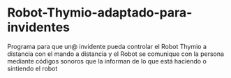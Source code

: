 # Robot-Thymio-adaptado-para-invidentes
Programa para que un@ invidente pueda controlar el Robot Thymio a distancia con el mando a distancia y el Robot se comunique con la persona  mediante códigos sonoros que 
la informan de lo que está haciendo o sintiendo el robot
